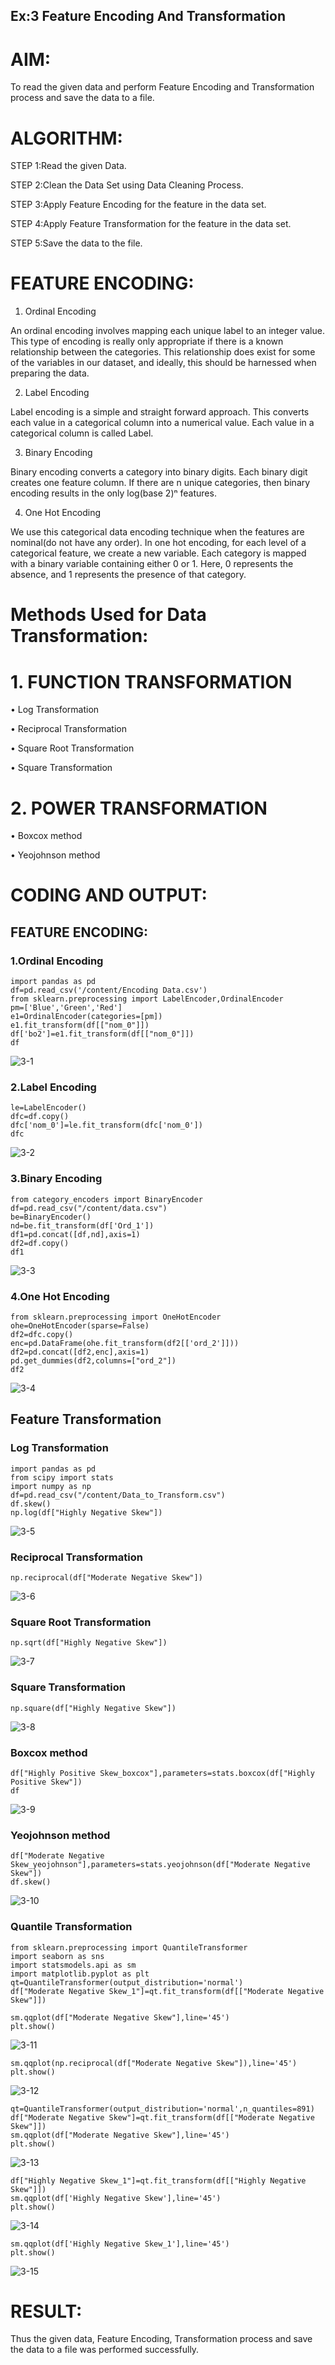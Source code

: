 ## Ex:3 Feature Encoding And Transformation

# AIM:
To read the given data and perform Feature Encoding and Transformation process and save the data to a file.

# ALGORITHM:
STEP 1:Read the given Data.

STEP 2:Clean the Data Set using Data Cleaning Process.

STEP 3:Apply Feature Encoding for the feature in the data set.

STEP 4:Apply Feature Transformation for the feature in the data set.

STEP 5:Save the data to the file.

# FEATURE ENCODING:
1. Ordinal Encoding

An ordinal encoding involves mapping each unique label to an integer value. This type of encoding is really only appropriate if there is a known relationship between the categories. This relationship does exist for some of the variables in our dataset, and ideally, this should be harnessed when preparing the data.

2. Label Encoding
 
Label encoding is a simple and straight forward approach. This converts each value in a categorical column into a numerical value. Each value in a categorical column is called Label.

3. Binary Encoding
 
Binary encoding converts a category into binary digits. Each binary digit creates one feature column. If there are n unique categories, then binary encoding results in the only log(base 2)ⁿ features.

4. One Hot Encoding

We use this categorical data encoding technique when the features are nominal(do not have any order). In one hot encoding, for each level of a categorical feature, we create a new variable. Each category is mapped with a binary variable containing either 0 or 1. Here, 0 represents the absence, and 1 represents the presence of that category.

# Methods Used for Data Transformation:
  # 1. FUNCTION TRANSFORMATION
  
• Log Transformation

• Reciprocal Transformation

• Square Root Transformation

• Square Transformation

  # 2. POWER TRANSFORMATION
  
• Boxcox method

• Yeojohnson method

# CODING AND OUTPUT:
## FEATURE ENCODING:
### 1.Ordinal Encoding
```
import pandas as pd
df=pd.read_csv('/content/Encoding Data.csv')
from sklearn.preprocessing import LabelEncoder,OrdinalEncoder
pm=['Blue','Green','Red']
e1=OrdinalEncoder(categories=[pm])
e1.fit_transform(df[["nom_0"]])
df['bo2']=e1.fit_transform(df[["nom_0"]])
df
```
![3-1](https://github.com/Divya110205/EXNO-3-DS/assets/119404855/077d5518-ee17-43b4-85c6-fb6f454df195)

### 2.Label Encoding
```
le=LabelEncoder()
dfc=df.copy()
dfc['nom_0']=le.fit_transform(dfc['nom_0'])
dfc
```
![3-2](https://github.com/Divya110205/EXNO-3-DS/assets/119404855/fc627ee4-c01e-45ec-b7ac-52b0b2699ca8)

### 3.Binary Encoding
```
from category_encoders import BinaryEncoder
df=pd.read_csv("/content/data.csv")
be=BinaryEncoder()
nd=be.fit_transform(df['Ord_1'])
df1=pd.concat([df,nd],axis=1)
df2=df.copy()
df1
```
![3-3](https://github.com/Divya110205/EXNO-3-DS/assets/119404855/307186c2-73e4-4937-85b2-93eae41a9789)

### 4.One Hot Encoding
```
from sklearn.preprocessing import OneHotEncoder
ohe=OneHotEncoder(sparse=False)
df2=dfc.copy()
enc=pd.DataFrame(ohe.fit_transform(df2[['ord_2']]))
df2=pd.concat([df2,enc],axis=1)
pd.get_dummies(df2,columns=["ord_2"])
df2
```
![3-4](https://github.com/Divya110205/EXNO-3-DS/assets/119404855/2ae779d7-e5cf-49ad-85fb-9ce9a067fd02)

## Feature Transformation
### Log Transformation
```
import pandas as pd
from scipy import stats
import numpy as np
df=pd.read_csv("/content/Data_to_Transform.csv")
df.skew()
np.log(df["Highly Negative Skew"])
```
![3-5](https://github.com/Divya110205/EXNO-3-DS/assets/119404855/3a980465-66b6-4607-8b72-ea69f2ad0831)

### Reciprocal Transformation
```
np.reciprocal(df["Moderate Negative Skew"])
```
![3-6](https://github.com/Divya110205/EXNO-3-DS/assets/119404855/215711d4-bebe-4edd-940b-6d794884ef9a)

### Square Root Transformation
```
np.sqrt(df["Highly Negative Skew"])
```
![3-7](https://github.com/Divya110205/EXNO-3-DS/assets/119404855/7f9bc3fe-4221-44f3-a9ea-1df337d1e60b)

### Square Transformation
```
np.square(df["Highly Negative Skew"])
```
![3-8](https://github.com/Divya110205/EXNO-3-DS/assets/119404855/d9abbd77-1abf-4763-bbae-31b4855a0350)

### Boxcox method
```
df["Highly Positive Skew_boxcox"],parameters=stats.boxcox(df["Highly Positive Skew"])
df
```
![3-9](https://github.com/Divya110205/EXNO-3-DS/assets/119404855/6b3b8394-27b2-4cea-83bf-ee1a1bafc608)

### Yeojohnson method
```
df["Moderate Negative Skew_yeojohnson"],parameters=stats.yeojohnson(df["Moderate Negative Skew"])
df.skew()
```
![3-10](https://github.com/Divya110205/EXNO-3-DS/assets/119404855/0d773817-811c-4ffd-b167-c5b321af0854)

### Quantile Transformation
```
from sklearn.preprocessing import QuantileTransformer
import seaborn as sns
import statsmodels.api as sm
import matplotlib.pyplot as plt
qt=QuantileTransformer(output_distribution='normal')
df["Moderate Negative Skew_1"]=qt.fit_transform(df[["Moderate Negative Skew"]])

sm.qqplot(df["Moderate Negative Skew"],line='45')
plt.show()
```
![3-11](https://github.com/Divya110205/EXNO-3-DS/assets/119404855/1c8db9ed-1d9a-40e2-b982-7fa2924f54bf)

```
sm.qqplot(np.reciprocal(df["Moderate Negative Skew"]),line='45')
plt.show()
```
![3-12](https://github.com/Divya110205/EXNO-3-DS/assets/119404855/60598a16-198f-4b99-b944-91f94c3dccbe)

```
qt=QuantileTransformer(output_distribution='normal',n_quantiles=891)
df["Moderate Negative Skew"]=qt.fit_transform(df[["Moderate Negative Skew"]])
sm.qqplot(df["Moderate Negative Skew"],line='45')
plt.show()
```
![3-13](https://github.com/Divya110205/EXNO-3-DS/assets/119404855/4cfb06fe-94a8-40e1-b61b-768eb471e381)

```
df["Highly Negative Skew_1"]=qt.fit_transform(df[["Highly Negative Skew"]])
sm.qqplot(df['Highly Negative Skew'],line='45')
plt.show()
```
![3-14](https://github.com/Divya110205/EXNO-3-DS/assets/119404855/cb3fb59a-9861-4109-8eb0-2a3f9957e926)

```
sm.qqplot(df['Highly Negative Skew_1'],line='45')
plt.show()
```
![3-15](https://github.com/Divya110205/EXNO-3-DS/assets/119404855/38668cca-1d91-441d-a477-9ef5a4a67336)

# RESULT:
  Thus the given data, Feature Encoding, Transformation process and save the data to a file was performed successfully.    

       
